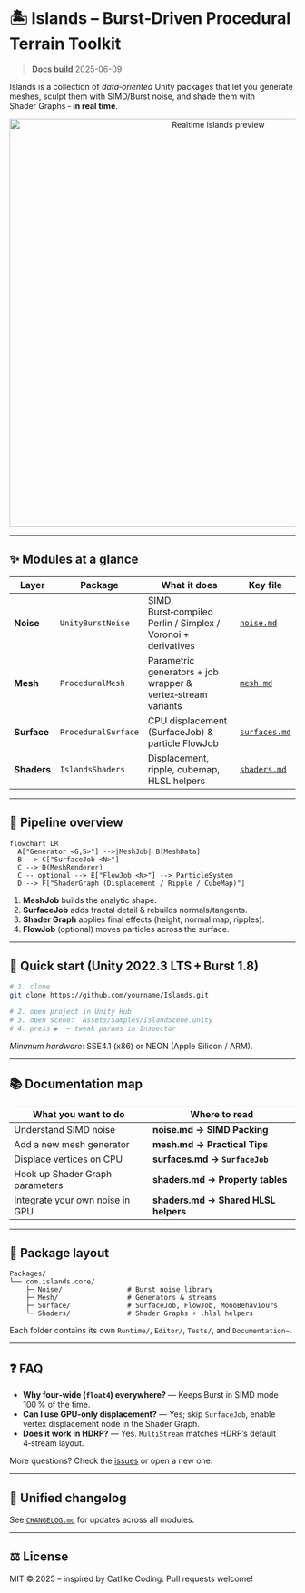 
# 🏝️ Islands – Burst‑Driven Procedural Terrain Toolkit

> **Docs build** 2025-06-09

Islands is a collection of *data‑oriented* Unity packages that let you generate
meshes, sculpt them with SIMD/Burst noise, and shade them with Shader Graphs ‑ **in real time**.

<p align="center">
  <img src="docs/img/islands_hero.gif" width="720" alt="Realtime islands preview" />
</p>

---

## ✨ Modules at a glance

| Layer | Package | What it does | Key file |
|-------|---------|--------------|----------|
| **Noise** | `UnityBurstNoise` | SIMD, Burst‑compiled Perlin / Simplex / Voronoi + derivatives | [`noise.md`](Documentation~/noise.md) |
| **Mesh** | `ProceduralMesh` | Parametric generators + job wrapper & vertex‑stream variants | [`mesh.md`](Documentation~/mesh.md) |
| **Surface** | `ProceduralSurface` | CPU displacement (SurfaceJob) & particle FlowJob | [`surfaces.md`](Documentation~/surfaces.md) |
| **Shaders** | `IslandsShaders` | Displacement, ripple, cubemap, HLSL helpers | [`shaders.md`](Documentation~/shaders.md) |

---

## 🔗 Pipeline overview

```mermaid
flowchart LR
  A["Generator <G,S>"] -->|MeshJob| B[MeshData]
  B --> C["SurfaceJob <N>"]
  C --> D(MeshRenderer)
  C -- optional --> E["FlowJob <N>"] --> ParticleSystem
  D --> F["ShaderGraph (Displacement / Ripple / CubeMap)"]
```

1. **MeshJob** builds the analytic shape.  
2. **SurfaceJob** adds fractal detail & rebuilds normals/tangents.  
3. **Shader Graph** applies final effects (height, normal map, ripples).  
4. **FlowJob** (optional) moves particles across the surface.

---

## 🚀 Quick start (Unity 2022.3 LTS + Burst 1.8)

```bash
# 1. clone
git clone https://github.com/yourname/Islands.git

# 2. open project in Unity Hub
# 3. open scene:  Assets/Samples/IslandScene.unity
# 4. press ▶️  – tweak params in Inspector
```

*Minimum hardware*: SSE4.1 (x86) or NEON (Apple Silicon / ARM).

---

## 📚 Documentation map

| What you want to do | Where to read |
|---------------------|---------------|
| Understand SIMD noise | **noise.md → SIMD Packing** |
| Add a new mesh generator | **mesh.md → Practical Tips** |
| Displace vertices on CPU | **surfaces.md → `SurfaceJob`** |
| Hook up Shader Graph parameters | **shaders.md → Property tables** |
| Integrate your own noise in GPU | **shaders.md → Shared HLSL helpers** |

---

## 🧩 Package layout

```
Packages/
└── com.islands.core/
    ├─ Noise/                # Burst noise library
    ├─ Mesh/                 # Generators & streams
    ├─ Surface/              # SurfaceJob, FlowJob, MonoBehaviours
    └─ Shaders/              # Shader Graphs + .hlsl helpers
```

Each folder contains its own `Runtime/`, `Editor/`, `Tests/`, and `Documentation~`.

---

## ❓ FAQ

* **Why four‑wide (`float4`) everywhere?**  — Keeps Burst in SIMD mode 100 % of the time.  
* **Can I use GPU‑only displacement?**  — Yes; skip `SurfaceJob`, enable vertex displacement node in the Shader Graph.  
* **Does it work in HDRP?**  — Yes. `MultiStream` matches HDRP’s default 4‑stream layout.  

More questions? Check the [issues](../../issues) or open a new one.

---

## 📝 Unified changelog

See [`CHANGELOG.md`](CHANGELOG.md) for updates across all modules.

---

## ⚖️ License

MIT © 2025 – inspired by Catlike Coding.  Pull requests welcome!
